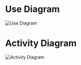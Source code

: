 # Use Diagram
![Use Diagram](https://user-images.githubusercontent.com/39006577/115019634-17d62700-9ed7-11eb-8af2-5462a3bbd789.png)
# Activity Diagram
![Activity Diagram](https://user-images.githubusercontent.com/39006577/115014689-4b618300-9ed0-11eb-815e-4f4b9e277cdb.png)

